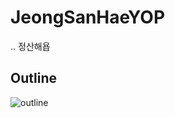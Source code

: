 # JeongSanHaeYOP
..
정산해욥

## Outline
![outline](https://user-images.githubusercontent.com/65584699/198364226-40260ca4-ebb0-4329-b4bf-f4faf4f51f97.png)
